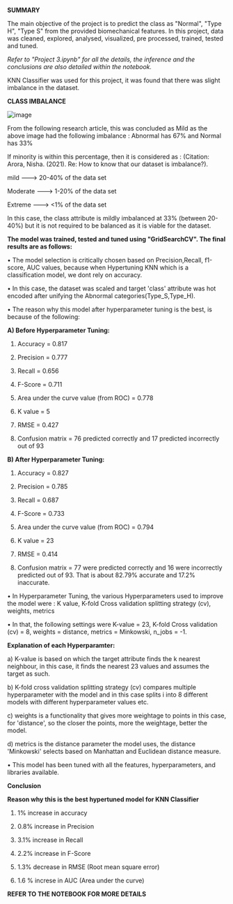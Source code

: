 **SUMMARY** 

The main objective of the project is to predict the class as "Normal", "Type H", "Type S" from the provided biomechanical features. In this project, data was cleaned, explored, analysed, visualized, pre processed, trained, tested and tuned. 

*Refer to "Project 3.ipynb" for all the details, the inference and the conclusions are also detailed within the notebook.*

KNN Classifier was used for this project, it was found that there was slight imbalance in the dataset. 

**CLASS IMBALANCE**

![image](https://user-images.githubusercontent.com/88423149/181877501-a0a1687a-8c14-4ccb-bb76-da6eaf550ef0.png)

From the following research article, this was concluded as Mild as the above image had the following imbalance : Abnormal has 67% and Normal has 33%

If minority is within this percentage, then it is considered as : (Citation: Arora, Nisha. (2021). Re: How to know that our dataset is imbalance?).

mild ---> 20-40% of the data set

Moderate ---> 1-20% of the data set

Extreme ---> <1% of the data set

In this case, the class attribute is mildly imbalanced at 33% (between 20-40%) but it is not required to be balanced as it is viable for the dataset.

**The model was trained, tested and tuned using "GridSearchCV". The final results are as follows:**

• The model selection is critically chosen based on Precision,Recall, f1-score, AUC values, because when Hypertuning KNN which is a classification model, we dont rely on accuracy.

• In this case, the dataset was scaled and target 'class' attribute was hot encoded after unifying the Abnormal categories(Type_S,Type_H).

• The reason why this model after hyperparameter tuning is the best, is because of the following:

**A) Before Hyperparameter Tuning:**

1) Accuracy = 0.817

2) Precision = 0.777

3) Recall = 0.656

4) F-Score = 0.711

5) Area under the curve value (from ROC) = 0.778

6) K value = 5

7) RMSE = 0.427

8) Confusion matrix = 76 predicted correctly and 17 predicted incorrectly out of 93

**B) After Hyperparameter Tuning:**

1) Accuracy = 0.827

2) Precision = 0.785

3) Recall = 0.687

4) F-Score = 0.733

5) Area under the curve value (from ROC) = 0.794

6) K value = 23

7) RMSE = 0.414

8) Confusion matrix = 77 were predicted correctly and 16 were incorrectly predicted out of 93. That is about 82.79% accurate and 17.2% inaccurate.

• In Hyperparameter Tuning, the various Hyperparameters used to improve the model were : K value, K-fold Cross validation splitting strategy (cv), weights, metrics

• In that, the following settings were K-value = 23, K-fold Cross validation (cv) = 8, weights = distance, metrics = Minkowski, n_jobs = -1.

**Explanation of each Hyperparamter:**

a) K-value is based on which the target attribute finds the k nearest neighbour, in this case, it finds the nearest 23 values and assumes the target as such.

b) K-fold cross validation splitting strategy (cv) compares multiple hyperparameter with the model and in this case splits i into 8 different models with different hyperparameter values etc.

c) weights is a functionality that gives more weightage to points in this case, for 'distance', so the closer the points, more the weightage, better the model.

d) metrics is the distance parameter the model uses, the distance 'Minkowski' selects based on Manhattan and Euclidean distance measure.

• This model has been tuned with all the features, hyperparameters, and libraries available.

**Conclusion**

**Reason why this is the best hypertuned model for KNN Classifier**

1) 1% increase in accuracy

2) 0.8% increase in Precision

3) 3.1% increase in Recall

4) 2.2% increase in F-Score

5) 1.3% decrease in RMSE (Root mean square error)

6) 1.6 % increse in AUC (Area under the curve)

**REFER TO THE NOTEBOOK FOR MORE DETAILS**
